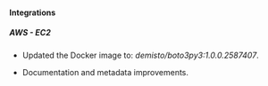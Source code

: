 
#### Integrations

##### AWS - EC2
- Updated the Docker image to: *demisto/boto3py3:1.0.0.2587407*.

- Documentation and metadata improvements.
